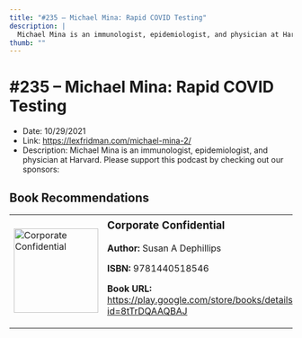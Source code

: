 ```yaml
---
title: "#235 – Michael Mina: Rapid COVID Testing"
description: |
  Michael Mina is an immunologist, epidemiologist, and physician at Harvard. Please support this podcast by checking out our sponsors:"
thumb: ""
---
```


# #235 – Michael Mina: Rapid COVID Testing

  - Date: 10/29/2021
  - Link: https://lexfridman.com/michael-mina-2/
  - Description: Michael Mina is an immunologist, epidemiologist, and physician at Harvard. Please support this podcast by checking out our sponsors:

## Book Recommendations

<table style="border: none;"><tr style="border: none;"><td style="border: none;"><img src="http://books.google.com/books/content?id=8tTrDQAAQBAJ&printsec=frontcover&img=1&zoom=1&edge=curl&source=gbs_api" alt="Corporate Confidential" width="150" style="vertical-align: top;"></td><td style="border: none; vertical-align: top;"><h3 style='margin-top: 5'>Corporate Confidential</h3><p><strong>Author:</strong> Susan A Dephillips</p><p><strong>ISBN:</strong> 9781440518546</p><p><strong>Book URL:</strong> <a href="https://play.google.com/store/books/details?id=8tTrDQAAQBAJ">https://play.google.com/store/books/details?id=8tTrDQAAQBAJ</a></p></td></tr></table>
